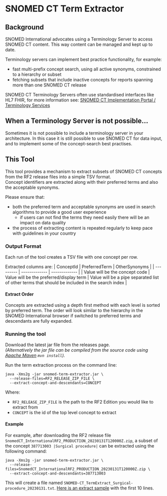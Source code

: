 # SNOMED CT Term Extractor
## Background
SNOMED International advocates using a Terminology Server to access SNOMED CT content. 
This way content can be managed and kept up to date. 

Terminology servers can implement best practice functionality, for example:
- fast multi-prefix concept search, using all active synonyms, constrained to a hierarchy or subset
- fetching subsets that include inactive concepts for reports spanning more than one SNOMED CT release

SNOMED CT Terminology Servers often use standardised interfaces like HL7 FHIR, for more information see: 
[SNOMED CT Implementation Portal / Terminology Services](https://implementation.snomed.org/terminology-services) 

## When a Terminology Server is not possible...
Sometimes it is not possible to include a terminology server in your architecture. 
In this case it is still possible to use SNOMED CT for data input, and to implement some of the concept-search best practises.

## This Tool
This tool provides a mechanism to extract subsets of SNOMED CT concepts from the RF2 release files into a simple TSV format.  
Concept identifiers are extracted along with their preferred terms and also the acceptable synonyms.

Please ensure that:
- both the preferred term and acceptable synonyms are used in search algorithms to provide a good user experience
  - if users can not find the terms they need easily there will be an impact on data quality
- the process of extracting content is repeated regularly to keep pace with guidelines in your country


### Output Format
Each run of the tool creates a TSV file with one concept per row. 

Extracted columns are:
| ConceptId | PreferredTerm | OtherSynonyms |
| --------- | ------------- | ------------- |
| Value will be the concept code | Value will be the preferred/display term | Value will be a pipe separated list of other terms that should be included in the search index |

#### Extract Order
Concepts are extracted using a depth first method with each level is sorted by preferred term. 
The order will look similar to the hierarchy in the SNOMED International browser if switched to preferred terms and descendants are fully expanded.

### Running the tool
Download the latest jar file from the releases page.  
_(Alternatively the jar file can be compiled from the source code using 
[Apache Maven](https://maven.apache.org/guides/getting-started/maven-in-five-minutes.html) `mvn install`)._

Run the term extraction process on the command line:
```
java -Xms2g -jar snomed-term-extractor.jar \
  --release-files=RF2_RELEASE_ZIP_FILE \
  --extract-concept-and-descendants=CONCEPT
```
Where: 
- `RF2_RELEASE_ZIP_FILE` is the path to the RF2 Edition you would like to extract from
- `CONCEPT` is the id of the top level concept to extract

#### Example
For example, after downloading the RF2 release file `SnomedCT_InternationalRF2_PRODUCTION_20230131T120000Z.zip`,
a subset of the concept `387713003 |Surgical procedure|` can be extracted using the following command:
```
java -Xms2g -jar snomed-term-extractor.jar \
  --release-files=SnomedCT_InternationalRF2_PRODUCTION_20230131T120000Z.zip \
  --extract-concept-and-descendants=387713003
```
This will create a file named `SNOMED-CT_TermExtract_Surgical-procedure_20230131.txt`. [Here is an extract sample](https://gist.github.com/kaicode/66aee88e1549335b5f86a45bcb86803a) with the first 10 lines.
